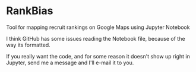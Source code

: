 # RankBias
Tool for mapping recruit rankings on Google Maps using Jupyter Notebook

I think GitHub has some issues reading the Notebook file, because of the way its formatted.  

If you really want the code, and for some reason it doesn't show up right in Jupyter, send me a message and I'll e-mail it to you.
